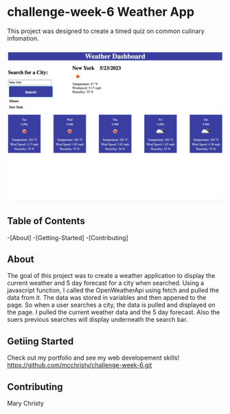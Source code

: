# challenge-week-6 Weather App
This project was designed to create a timed quiz on common culinary infomation.

![deployed weather application](./assets/Images/deployed-weather-app.jpg)

## Table of Contents
-[About]
-[Getting-Started]
-[Contributing]

## About
The goal of this project was to create a weather application to display the current weather and 5 day forecast for a city when searched. Using a javascript function, I called the OpenWeatherApi using fetch and pulled the data from it. The data was stored in variables and then appened to the page. So when a user searches a city, the data is pulled and displayed on the page. I pulled the current weather data and the 5 day forecast. Also the suers previous searches will display underneath the search bar.


## Getiing Started
Check out my portfolio and see my web developement skills!
https://github.com/mcchristy/challenge-week-6.git 

## Contributing
Mary Christy